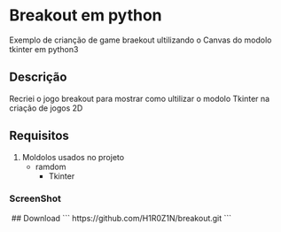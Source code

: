 # Breakout em python
Exemplo de crianção de game braekout ultilizando o Canvas do modolo tkinter em python3
## Descrição
Recriei o jogo breakout para mostrar como ultilizar o modolo Tkinter na criação de jogos 2D
## Requisitos
1. Moldolos usados no projeto
     - ramdom
          - Tkinter
### ScreenShot
<img href="./img/ScreenShot.jpg">
## Download
```
https://github.com/H1R0Z1N/breakout.git
```


